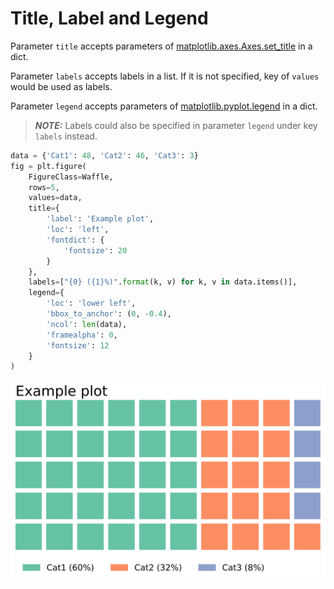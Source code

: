 # Title, Label and Legend

Parameter `title` accepts parameters of [matplotlib.axes.Axes.set_title](https://matplotlib.org/api/_as_gen/matplotlib.axes.Axes.set_title.html) in a dict.

Parameter `labels` accepts labels in a list. If it is not specified, key of `values` would be used as labels.

Parameter `legend` accepts parameters of [matplotlib.pyplot.legend](https://matplotlib.org/api/_as_gen/matplotlib.pyplot.legend.html) in a dict.

> **_NOTE:_** Labels could also be specified in parameter `legend` under key `labels` instead.

```python
data = {'Cat1': 48, 'Cat2': 46, 'Cat3': 3}
fig = plt.figure(
    FigureClass=Waffle,
    rows=5,
    values=data,
    title={
        'label': 'Example plot',
        'loc': 'left',
        'fontdict': {
            'fontsize': 20
        }
    },
    labels=["{0} ({1}%)".format(k, v) for k, v in data.items()],
    legend={
        'loc': 'lower left',
        'bbox_to_anchor': (0, -0.4),
        'ncol': len(data),
        'framealpha': 0,
        'fontsize': 12
    }
)
```

<img class="img_middle" alt="Title, Label and Legend" src="https://raw.githubusercontent.com/gyli/PyWaffle/master/examples/docs/title_label_ledend.svg?sanitize=true">
